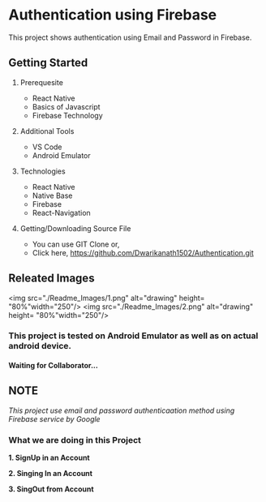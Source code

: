 # Authentication using Firebase
This project shows authentication using Email and Password in Firebase.

## Getting Started

1. Prerequesite 
    * React Native
    * Basics of Javascript
    * Firebase Technology

2. Additional Tools
    * VS Code
    * Android Emulator

3. Technologies
    * React Native
    * Native Base
    * Firebase
    * React-Navigation

4. Getting/Downloading Source File
    * You can use GIT Clone or,     
    * Click here,       https://github.com/Dwarikanath1502/Authentication.git

## Releated Images

<img src="./Readme_Images/1.png" alt="drawing" height= "80%"width="250"/>
<img src="./Readme_Images/2.png" alt="drawing" height= "80%"width="250"/>



### This project is tested on Android Emulator as well as on actual android device.

#### **Waiting for Collaborator...**

## NOTE
*This project use email and password authenticaation method using Firebase service by Google*
    
### What we are doing in this Project

**1. SignUp in an Account**

**2. Singing In an Account**

**3. SingOut from Account**


